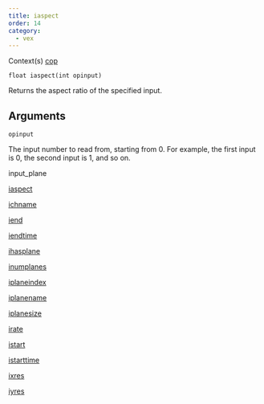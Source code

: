 ```yaml
---
title: iaspect
order: 14
category:
  - vex
---
```




Context(s)
[cop](../contexts/cop.html)

`float iaspect(int opinput)`

Returns the aspect ratio of the specified input.

## Arguments

`opinput`

The input number to read from, starting from 0. For example, the first input is 0, the second input is 1, and so on.


input_plane

[iaspect](iaspect.html)

[ichname](ichname.html)

[iend](iend.html)

[iendtime](iendtime.html)

[ihasplane](ihasplane.html)

[inumplanes](inumplanes.html)

[iplaneindex](iplaneindex.html)

[iplanename](iplanename.html)

[iplanesize](iplanesize.html)

[irate](irate.html)

[istart](istart.html)

[istarttime](istarttime.html)

[ixres](ixres.html)

[iyres](iyres.html)

